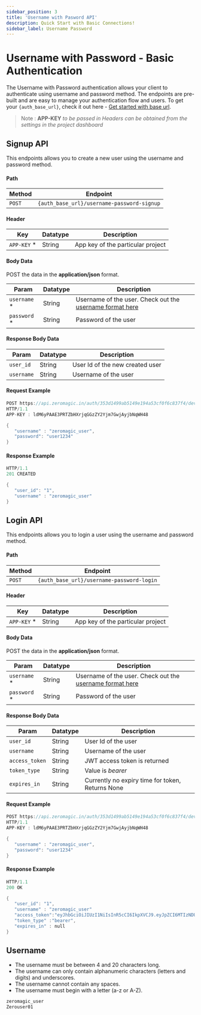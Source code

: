 ```yaml
---
sidebar_position: 3
title: 'Username with Pasword API'
description: Quick Start with Basic Connections! 
sidebar_label: Username Password
---
```


# Username with Password - Basic Authentication

The Username with Password authentication allows your client to authenticate using username and password method. The endpoints are pre-built and are easy to manage your authentication flow and users. To get your `{auth_base_url}`, check it out here - [Get started with base url](authentication/apireference/generalinfo#get-started-with-base-url).

> Note : **APP-KEY** *to be passed in Headers can be obtained from the settings in the project dashboard*

## Signup API

This endpoints allows you to create a new user using the username and password method.

#### Path
| Method | Endpoint |
|---------|-------|
|`POST` | `{auth_base_url}/username-password-signup`|

#### Header
| Key | Datatype | Description|
|-------|-------|----------|
| `APP-KEY` * | String | App key of the particular project |


#### Body Data
POST the data in the **application/json** format.

| Param | Datatype | Description|
|-------|-------|----------|
| `username` * | String | Username of the user. Check out the [username format here](/authentication/apireference/basicauth/usernamepass#username-validators) |
| `password` * | String | Password of the user |


#### Response Body Data

| Param | Datatype | Description|
|-------|-------|----------|
| `user_id` | String | User Id of the new created user |
| `username`  | String | Username of the user |


#### Request Example

```go
POST https://api.zeromagic.in/auth/353d1499ab5149e194a53cf0f6c837f4/development/username-password-signup 
HTTP/1.1
APP-KEY : ldM6yPAAE3PRTZbHXrjqGGzZY2Yjm7GwjAyjbNqWH48

{
   "username" : "zeromagic_user",
   "password": "user1234"
}
```

#### Response Example

```go
HTTP/1.1 
201 CREATED

{
   "user_id": "1",
   "username" : "zeromagic_user"
}
```

## Login API

This endpoints allows you to login a user using the username and password method.

#### Path
| Method | Endpoint |
|---------|-------|
|`POST` | `{auth_base_url}/username-password-login`|

#### Header
| Key | Datatype | Description|
|-------|-------|----------|
| `APP-KEY` * | String | App key of the particular project |


#### Body Data
POST the data in the **application/json** format.

| Param | Datatype | Description|
|-------|-------|----------|
| `username` * | String | Username of the user. Check out the [username format here](/authentication/apireference/basicauth/usernamepass#username-validators) |
| `password` * | String | Password of the user |


#### Response Body Data

| Param | Datatype | Description|
|-------|-------|----------|
| `user_id` | String | User Id of the user |
| `username`  | String | Username of the user |
| `access_token` | String | JWT access token is returned |
| `token_type` | String | Value is *bearer* |
| `expires_in` | String | Currently no expiry time for token, Returns None |


#### Request Example

```go
POST https://api.zeromagic.in/auth/353d1499ab5149e194a53cf0f6c837f4/development/username-password-login 
HTTP/1.1
APP-KEY : ldM6yPAAE3PRTZbHXrjqGGzZY2Yjm7GwjAyjbNqWH48

{
   "username" : "zeromagic_user",
   "password": "user1234"
}
```

#### Response Example

```go
HTTP/1.1 
200 OK

{
   "user_id": "1",
   "username" : "zeromagic_user"
   "access_token":"eyJhbGciOiJIUzI1NiIsInR5cCI6IkpXVCJ9.eyJpZCI6MTIzNDU2Nzg5LCJuYW1lIjoiSm9zZXBoIn0.OpOSSw7e485LOP5PrzScxHb7SR6sAOMRckfFwi4rp7o",
   "token_type" :"bearer",
   "expires_in" : null
}
```


## Username 
- The username must be between 4 and 20 characters long.
- The username can only contain alphanumeric characters (letters and digits) and underscores.
- The username cannot contain any spaces.
- The username must begin with a letter (a-z or A-Z).

```jsx title="Examples"
zeromagic_user
Zerouser01
```